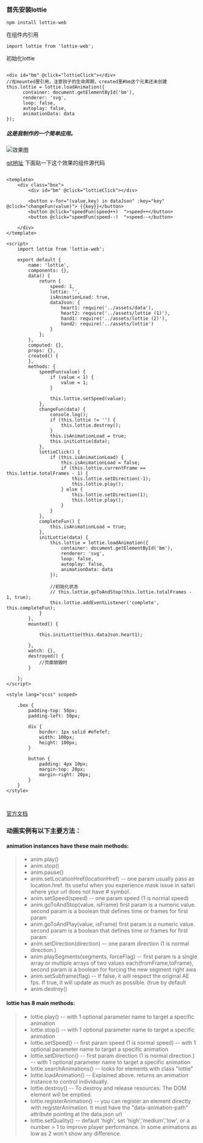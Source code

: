 
### 首先安装lottie
```
npm install lottie-web
```

在组件内引用
```
import lottie from 'lottie-web';
```

初始化lottie
```

<div id="bm" @click="lottieClick"></div>
//在mounted里引用，注意钩子的生命周期，created里#bm这个元素还未创建
this.lottie = lottie.loadAnimation({
      container: document.getElementById('bm'),
      renderer: 'svg',
      loop: false,
      autoplay: false,
      animationData: data
});
```
##### 这是我制作的一个简单应用。
![效果图](https://upload-images.jianshu.io/upload_images/6870396-6a481607100a67f6.gif?imageMogr2/auto-orient/strip)

[git地址](https://github.com/baibaibai455/lottie-learn.git)
下面贴一下这个效果的组件源代码

```

<template>
    <div class="box">
        <div id="bm" @click="lottieClick"></div>

        <button v-for="(value,key) in dataJson" :key="key" @click="changeFun(value)"> {{key}}</button>
        <button @click="speedFun(speed++)  ">speed++</button>
        <button @click="speedFun(speed--)  ">speed--</button>
        
    </div>
</template>

<script>
    import lottie from 'lottie-web';
    
    export default {
        name: 'lottie',
        components: {},
        data() {
            return {
                speed: 1,
                lottie: '',
                isAnimationLoad: true,
                dataJson: {
                    heart1: require('../assets/data'),
                    heart2: require('../assets/lottie (1)'),
                    hand1: require('../assets/lottie (2)'),
                    hand2: require('../assets/lottie')
                }
            };
        },
        computed: {},
        props: {},
        created() {
        },
        methods: {
            speedFun(value) {
                if (value < 1) {
                    value = 1;
                }

                this.lottie.setSpeed(value);
            },
            changeFun(data) {
                console.log();
                if (this.lottie != '') {
                    this.lottie.destroy();
                }
                this.isAnimationLoad = true;
                this.initLottie(data);
            },
            lottieClick() {
                if (this.isAnimationLoad) {
                    this.isAnimationLoad = false;
                    if (this.lottie.currentFrame == this.lottie.totalFrames - 1) {
                        this.lottie.setDirection(-1);
                        this.lottie.play();
                    } else {
                        this.lottie.setDirection(1);
                        this.lottie.play();
                    }
                }
            },
            completeFun() {
                this.isAnimationLoad = true;
            },
            initLottie(data) {
                this.lottie = lottie.loadAnimation({
                    container: document.getElementById('bm'),
                    renderer: 'svg',
                    loop: false,
                    autoplay: false,
                    animationData: data
                });

                //初始化状态
                // this.lottie.goToAndStop(this.lottie.totalFrames - 1, true);
                this.lottie.addEventListener('complete', this.completeFun);
            }
        },
        mounted() {

            this.initLottie(this.dataJson.heart1);

        },
        watch: {},
        destroyed() {
            //页面销毁时
        }

    };
</script>

<style lang="scss" scoped>

    .box {
        padding-top: 50px;
        padding-left: 50px;

        div {
            border: 1px solid #efefef;
            width: 100px;
            height: 100px;
        }

        button {
            padding: 4px 10px;
            margin-top: 20px;
            margin-right: 20px;
        }
    }
</style>



```











[官方文档](http://airbnb.io/lottie/#/web?id=html-player-installation)


### 动画实例有以下主要方法：

#### animation instances have these main methods:
>- anim.play()
>- anim.stop()
>- anim.pause()
>- anim.setLocationHref(locationHref) -- one param usually pass as location.href. Its useful when you experience mask issue in safari where your url does not have # symbol.
>- anim.setSpeed(speed) -- one param speed (1 is normal speed)
>- anim.goToAndStop(value, isFrame) first param is a numeric value. second param is a boolean that defines time or frames for first param
>- anim.goToAndPlay(value, isFrame) first param is a numeric value. second param is a boolean that defines time or frames for first param
>- anim.setDirection(direction) -- one param direction (1 is normal direction.)
>- anim.playSegments(segments, forceFlag) -- first param is a single array or multiple arrays of two values each(fromFrame,toFrame), second param is a boolean for forcing the new segment right awa
>- anim.setSubframe(flag) -- If false, it will respect the original AE fps. If true, it will update as much as possible. (true by default
>- anim.destroy()
#### lottie has 8 main methods:

>- lottie.play() -- with 1 optional parameter name to target a specific animation
>- lottie.stop() -- with 1 optional parameter name to target a specific animation
>- lottie.setSpeed() -- first param speed (1 is normal speed) -- with 1 optional parameter name to target a specific animation
>- lottie.setDirection() -- first param direction (1 is normal direction.) -- with 1 optional parameter name to target a specific animation
>- lottie.searchAnimations() -- looks for elements with class "lottie"
>- lottie.loadAnimation() -- Explained above. returns an animation instance to control individually.
>- lottie.destroy() -- To destroy and release resources. The DOM element will be emptied.
>- lottie.registerAnimation() -- you can register an element directly with registerAnimation. It must have the "data-animation-path" attribute pointing at the data.json url
>- lottie.setQuality() -- default 'high', set 'high','medium','low', or a number > 1 to improve player performance. In some animations as low as 2 won't show any difference.

